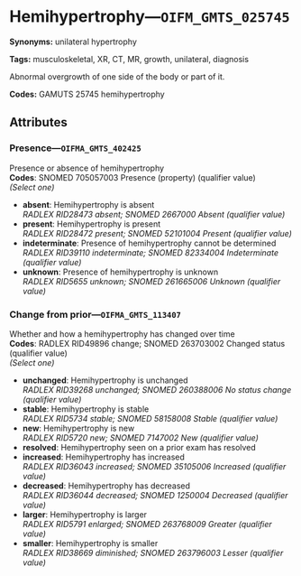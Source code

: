 # Hemihypertrophy—`OIFM_GMTS_025745`

**Synonyms:** unilateral hypertrophy

**Tags:** musculoskeletal, XR, CT, MR, growth, unilateral, diagnosis

Abnormal overgrowth of one side of the body or part of it.

**Codes:** GAMUTS 25745 hemihypertrophy

## Attributes

### Presence—`OIFMA_GMTS_402425`

Presence or absence of hemihypertrophy  
**Codes**: SNOMED 705057003 Presence (property) (qualifier value)  
*(Select one)*

- **absent**: Hemihypertrophy is absent  
_RADLEX RID28473 absent; SNOMED 2667000 Absent (qualifier value)_
- **present**: Hemihypertrophy is present  
_RADLEX RID28472 present; SNOMED 52101004 Present (qualifier value)_
- **indeterminate**: Presence of hemihypertrophy cannot be determined  
_RADLEX RID39110 indeterminate; SNOMED 82334004 Indeterminate (qualifier value)_
- **unknown**: Presence of hemihypertrophy is unknown  
_RADLEX RID5655 unknown; SNOMED 261665006 Unknown (qualifier value)_

### Change from prior—`OIFMA_GMTS_113407`

Whether and how a hemihypertrophy has changed over time  
**Codes**: RADLEX RID49896 change; SNOMED 263703002 Changed status (qualifier value)  
*(Select one)*

- **unchanged**: Hemihypertrophy is unchanged  
_RADLEX RID39268 unchanged; SNOMED 260388006 No status change (qualifier value)_
- **stable**: Hemihypertrophy is stable  
_RADLEX RID5734 stable; SNOMED 58158008 Stable (qualifier value)_
- **new**: Hemihypertrophy is new  
_RADLEX RID5720 new; SNOMED 7147002 New (qualifier value)_
- **resolved**: Hemihypertrophy seen on a prior exam has resolved  
- **increased**: Hemihypertrophy has increased  
_RADLEX RID36043 increased; SNOMED 35105006 Increased (qualifier value)_
- **decreased**: Hemihypertrophy has decreased  
_RADLEX RID36044 decreased; SNOMED 1250004 Decreased (qualifier value)_
- **larger**: Hemihypertrophy is larger  
_RADLEX RID5791 enlarged; SNOMED 263768009 Greater (qualifier value)_
- **smaller**: Hemihypertrophy is smaller  
_RADLEX RID38669 diminished; SNOMED 263796003 Lesser (qualifier value)_